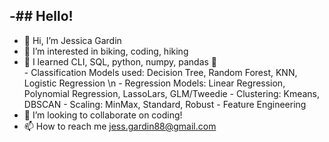 -## Hello! 
- 
- 👋 Hi, I’m Jessica Gardin
- 👀 I’m interested in biking, coding, hiking
- 🌱 I learned CLI, SQL, python, numpy, pandas 🐼 \
       - Classification Models used: Decision Tree, Random Forest, KNN, Logistic Regression \n
       - Regression Models: Linear Regression, Polynomial Regression, LassoLars, GLM/Tweedie
       - Clustering: Kmeans, DBSCAN
       - Scaling: MinMax, Standard, Robust
       - Feature Engineering
- 💞️ I’m looking to collaborate on coding!
- 📫 How to reach me jess.gardin88@gmail.com

<!---
Jgardin875/Jgardin875 is a ✨ special ✨ repository because its `README.md` (this file) appears on your GitHub profile.
You can click the Preview link to take a look at your changes.
--->
